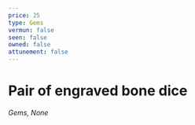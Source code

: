 ```yaml
---
price: 25
type: Gems
vermun: false
seen: false
owned: false
attunement: false
---
```

# Pair of engraved bone dice

*Gems, None*